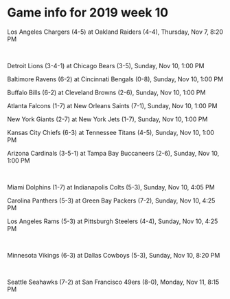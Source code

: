 # Game info for 2019 week 10

Los Angeles Chargers (4-5) at Oakland Raiders (4-4), Thursday, Nov 7, 8:20 PM


<br/>

Detroit Lions (3-4-1) at Chicago Bears (3-5), Sunday, Nov 10, 1:00 PM

Baltimore Ravens (6-2) at Cincinnati Bengals (0-8), Sunday, Nov 10, 1:00 PM

Buffalo Bills (6-2) at Cleveland Browns (2-6), Sunday, Nov 10, 1:00 PM

Atlanta Falcons (1-7) at New Orleans Saints (7-1), Sunday, Nov 10, 1:00 PM

New York Giants (2-7) at New York Jets (1-7), Sunday, Nov 10, 1:00 PM

Kansas City Chiefs (6-3) at Tennessee Titans (4-5), Sunday, Nov 10, 1:00 PM

Arizona Cardinals (3-5-1) at Tampa Bay Buccaneers (2-6), Sunday, Nov 10, 1:00 PM


<br/>

Miami Dolphins (1-7) at Indianapolis Colts (5-3), Sunday, Nov 10, 4:05 PM

Carolina Panthers (5-3) at Green Bay Packers (7-2), Sunday, Nov 10, 4:25 PM

Los Angeles Rams (5-3) at Pittsburgh Steelers (4-4), Sunday, Nov 10, 4:25 PM


<br/>

Minnesota Vikings (6-3) at Dallas Cowboys (5-3), Sunday, Nov 10, 8:20 PM


<br/>

Seattle Seahawks (7-2) at San Francisco 49ers (8-0), Monday, Nov 11, 8:15 PM

